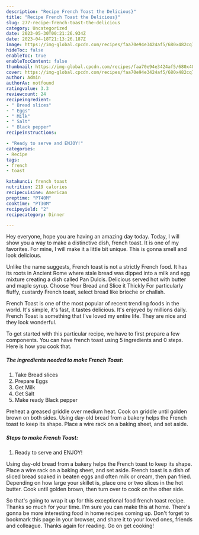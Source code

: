 ```yaml
---
description: "Recipe French Toast the Delicious}"
title: "Recipe French Toast the Delicious}"
slug: 277-recipe-french-toast-the-delicious
category: Uncategorized
date: 2023-05-30T00:21:26.934Z
date: 2023-04-18T21:13:26.187Z
image: https://img-global.cpcdn.com/recipes/faa70e94e3424af5/680x482cq70/french-toast-recipe-main-photo.jpg
hideToc: false
enableToc: true
enableTocContent: false
thumbnail: https://img-global.cpcdn.com/recipes/faa70e94e3424af5/680x482cq70/french-toast-recipe-main-photo.jpg
cover: https://img-global.cpcdn.com/recipes/faa70e94e3424af5/680x482cq70/french-toast-recipe-main-photo.jpg
author: Admin
authorAv: notfound
ratingvalue: 3.3
reviewcount: 24
recipeingredient:
- " Bread slices"
- " Eggs"
- " Milk"
- " Salt"
- " Black pepper"
recipeinstructions:

- "Ready to serve and ENJOY!"
categories:
- Recipe
tags:
- french
- toast

katakunci: french toast 
nutrition: 219 calories
recipecuisine: American
preptime: "PT40M"
cooktime: "PT30M"
recipeyield: "2"
recipecategory: Dinner

---
```



Hey everyone, hope you are having an amazing day today. Today, I will show you a way to make a distinctive dish, french toast. It is one of my favorites. For mine, I will make it a little bit unique. This is gonna smell and look delicious.

Unlike the name suggests, French toast is not a strictly French food. It has its roots in Ancient Rome where stale bread was dipped into a milk and egg mixture creating a dish called Pan Dulcis. Delicious served hot with butter and maple syrup. Choose Your Bread and Slice it Thickly For particularly fluffy, custardy French toast, select bread like brioche or challah.

French Toast is one of the most popular of recent trending foods in the world. It's simple, it's fast, it tastes delicious. It's enjoyed by millions daily. French Toast is something that I've loved my entire life. They are nice and they look wonderful.


To get started with this particular recipe, we have to first prepare a few components. You can have french toast using 5 ingredients and 0 steps. Here is how you cook that.

<!--inarticleads1-->

##### The ingredients needed to make French Toast:

1. Take  Bread slices
1. Prepare  Eggs
1. Get  Milk
1. Get  Salt
1. Make ready  Black pepper


Preheat a greased griddle over medium heat. Cook on griddle until golden brown on both sides. Using day-old bread from a bakery helps the French toast to keep its shape. Place a wire rack on a baking sheet, and set aside. 

<!--inarticleads2-->

##### Steps to make French Toast:


1. Ready to serve and ENJOY!

Using day-old bread from a bakery helps the French toast to keep its shape. Place a wire rack on a baking sheet, and set aside. French toast is a dish of sliced bread soaked in beaten eggs and often milk or cream, then pan fried. Depending on how large your skillet is, place one or two slices in the hot butter. Cook until golden brown, then turn over to cook on the other side. 

So that's going to wrap it up for this exceptional food french toast recipe. Thanks so much for your time. I'm sure you can make this at home. There's gonna be more interesting food in home recipes coming up. Don't forget to bookmark this page in your browser, and share it to your loved ones, friends and colleague. Thanks again for reading. Go on get cooking!
